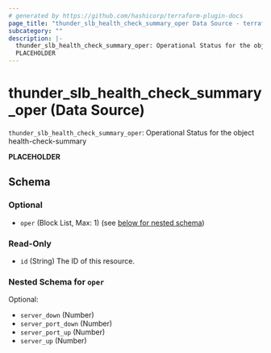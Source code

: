 ```yaml
---
# generated by https://github.com/hashicorp/terraform-plugin-docs
page_title: "thunder_slb_health_check_summary_oper Data Source - terraform-provider-thunder"
subcategory: ""
description: |-
  thunder_slb_health_check_summary_oper: Operational Status for the object health-check-summary
  PLACEHOLDER
---
```


# thunder_slb_health_check_summary_oper (Data Source)

`thunder_slb_health_check_summary_oper`: Operational Status for the object health-check-summary

__PLACEHOLDER__



<!-- schema generated by tfplugindocs -->
## Schema

### Optional

- `oper` (Block List, Max: 1) (see [below for nested schema](#nestedblock--oper))

### Read-Only

- `id` (String) The ID of this resource.

<a id="nestedblock--oper"></a>
### Nested Schema for `oper`

Optional:

- `server_down` (Number)
- `server_port_down` (Number)
- `server_port_up` (Number)
- `server_up` (Number)


